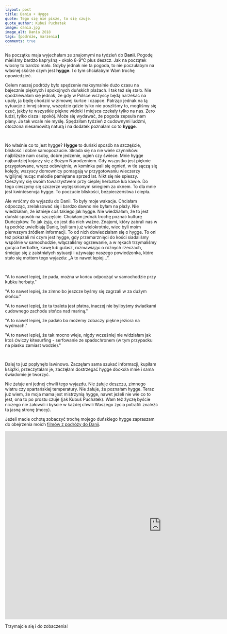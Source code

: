 ```yaml
---
layout: post
title: Dania + Hygge
quote: Tego się nie pisze, to się czuje.
quote_author: Kubuś Puchatek
image: dania.jpg
image_alt: Dania 2018
tags: [podróże, marzenia]
comments: true
---
```


Na początku maja wyjechałam ze znajomymi na tydzień do **Danii**. Pogodę mieliśmy bardzo kapryśną - około 8-9&#8451; plus deszcz. Jak na początek wiosny to bardzo mało. Gdyby jednak nie ta pogoda, to nie poczułabym na własnej skórze czym jest **hygge**. I o tym chciałabym Wam trochę opowiedzieć.

Celem naszej podróży było spędzenie maksymalnie dużo czasu na bajecznie pięknych i spokojnych duńskich plażach. I tak też się stało. Nie spodziewałam się jednak, że gdy w Polsce wszyscy będą narzekać na upały, ja będę chodzić w zimowej kurtce i czapce. Patrząc jednak na tą sytuacje z innej strony, wszędzie gdzie tylko nie poszliśmy to, mogliśmy się czuć, jakby te wszystkie piękne widoki i miejsca czekały tylko na nas. Zero ludzi, tylko cisza i spokój. Może się wydawać, że pogoda zepsuła nam plany. Ja tak wcale nie myślę. Spędziłam tydzień z cudownymi ludźmi, otoczona niesamowitą naturą i na dodatek poznałam co to **hygge**.

<br>

No właśnie co to jest hygge? **Hygge** to duński sposób na szczęście, bliskość i dobre samopoczucie. Składa się na nie wiele czynników: najbliższe nam osoby, dobre jedzenie, ogień czy świece. Mnie hygge najbardziej kojarzy się z Bożym Narodzeniem. Gdy wszystko jest pięknie przygotowane, wręcz odświętnie, w kominku pali się ognień, w tle sączą się kolędy, wszyscy domownicy pomagają w przygotowaniu wieczerzy wigilijnej nucąc melodie pamiętane sprzed lat. Nikt się nie spieszy. Cieszymy się swoim towarzystwem przy cieplej herbatce lub kawie. Do tego cieszymy się szczerze wytęsknionym śniegiem za oknem. To dla mnie jest kwintesencja hygge. To poczucie bliskości, bezpieczeństwa i ciepła.

Ale wróćmy do wyjazdu do Danii. To były moje wakacje. Chciałam odpocząć, zrelaksować się i bardzo dawno nie byłam na plaży. Nie wiedziałam, że istnieje coś takiego jak hygge. Nie wiedziałam, że to jest duński sposób na szczęście. Chciałam jednak trochę poznać kulturę Duńczyków. To jak żyją, co jest dla nich ważne. Znajomi, który zabrali nas w tą podróż uwielbiają Danię, byli tam już wielokrotnie, wiec byli moim pierwszym źródłem informacji. To od nich dowiedziałam się o hygge. To oni też pokazali mi czym jest hygge, gdy przemarznięci do kości siadaliśmy wspólnie w samochodzie, włączaliśmy ogrzewanie, a w rękach trzymaliśmy gorąca herbatkę, kawę lub gulasz, rozmawiając o różnych rzeczach, śmiejąc się z zaistniałych sytuacji i używając naszego powiedzonka, które stało się mottem tego wyjazdu: „A to nawet lepiej...”.

<br>

"A to nawet lepiej, że pada, można w końcu odpocząć w samochodzie przy kubku herbaty."

"A to nawet lepiej, że zimno bo jeszcze byśmy się zagrzali w za dużym słońcu."

"A to nawet lepiej, że ta toaleta jest płatna, inaczej nie bylibyśmy świadkami cudownego zachodu słońca nad mariną."

"A to nawet lepiej, że padało bo możemy zobaczy piękne jeziora na wydmach."

"A to nawet lepiej, że tak mocno wieje, nigdy wcześniej nie widziałam jak ktoś ćwiczy kitesurfing - serfowanie ze spadochronem (w tym przypadku na piasku zamiast wodzie)."

<br>

Dalej to już popłynęło lawinowo. Zaczęłam sama szukać informacji, kupiłam książki, przeczytałam je, zaczęłam dostrzegać hygge dookoła mnie i sama świadomie je tworzyć.

Nie żałuje ani jednej chwili tego wyjazdu. Nie żałuje deszczu, zimnego wiatru czy spartańskiej temperatury. Nie żałuje, że poznałam hygge. Teraz już wiem, że moja mama jest mistrzynią hygge, nawet jeżeli nie wie co to jest, ona to po prostu czuje (jak Kubuś Puchatek). Wam też życzę byście niczego nie żałowali i byście w każdej chwili Waszego życia potrafili znaleźć ta jasną stronę (mocy).

Jeżeli macie ochotę zobaczyć trochę mojego duńskiego hygge zapraszam do obejrzenia moich [filmów z podróży do Danii](https://vimeo.com/album/5242731).

<iframe width="1030" height="620" src="https://player.vimeo.com/video/268624157" frameborder="0" allowFullScreen mozallowfullscreen webkitAllowFullScreen></iframe>

Trzymajcie się i do zobaczenia!

